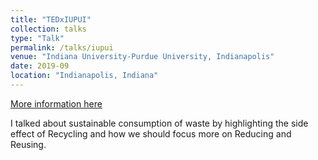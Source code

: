 ```yaml
---
title: "TEDxIUPUI"
collection: talks
type: "Talk"
permalink: /talks/iupui
venue: "Indiana University-Purdue University, Indianapolis"
date: 2019-09
location: "Indianapolis, Indiana"
---
```


[More information here](https://www.ted.com/tedx/events/33288)

I talked about sustainable consumption of waste by highlighting the side effect of Recycling and how we should focus more on Reducing and Reusing.
